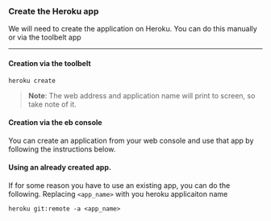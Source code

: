 ### Create the Heroku app

We will need to create the application on Heroku. You can do this manually or via the toolbelt app

-----

#### Creation via the toolbelt

```
heroku create
```

> **Note**: The web address and application name will print to screen, so take note of it.

#### Creation via the eb console

You can create an application from your web console and use that app by following the instructions below.


#### Using an already created app.

If for some reason you have to use an existing app, you can do the following. Replacing ``<app_name>`` with you heroku applicaiton name

```
heroku git:remote -a <app_name>
```